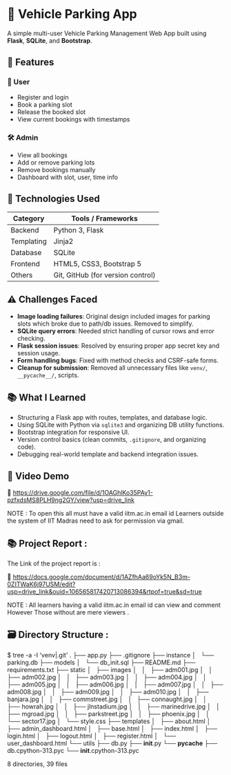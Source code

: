 # 🚗 Vehicle Parking App

A simple multi-user Vehicle Parking Management Web App built using **Flask**, **SQLite**, and **Bootstrap**.

## 📌 Features

### 👤 User
- Register and login
- Book a parking slot
- Release the booked slot
- View current bookings with timestamps

### 🛠️ Admin
- View all bookings
- Add or remove parking lots
- Remove bookings manually
- Dashboard with slot, user, time info

## 🧠 Technologies Used

| Category       | Tools / Frameworks         |
|----------------|-----------------------------|
| Backend        | Python 3, Flask             |
| Templating     | Jinja2                      |
| Database       | SQLite                      |
| Frontend       | HTML5, CSS3, Bootstrap 5    |
| Others         | Git, GitHub (for version control) |

## ⚠️ Challenges Faced

- **Image loading failures**: Original design included images for parking slots which broke due to path/db issues. Removed to simplify.
- **SQLite query errors**: Needed strict handling of cursor rows and error checking.
- **Flask session issues**: Resolved by ensuring proper app secret key and session usage.
- **Form handling bugs**: Fixed with method checks and CSRF-safe forms.
- **Cleanup for submission**: Removed all unnecessary files like `venv/`, `__pycache__/`, scripts.

## 📚 What I Learned

- Structuring a Flask app with routes, templates, and database logic.
- Using SQLite with Python via `sqlite3` and organizing DB utility functions.
- Bootstrap integration for responsive UI.
- Version control basics (clean commits, `.gitignore`, and organizing code).
- Debugging real-world template and backend integration issues.

## 🎥 Video Demo

📂 https://drive.google.com/file/d/1OAGhlKo35PAy1-pzfxdsMS8PLH9ng2GY/view?usp=drive_link

NOTE : To open this all must have a valid iitm.ac.in email id 
Learners outside the system of IIT Madras need to ask for permission via gmail.


## 📚 Project Report :

The Link of the project report is :

📂 https://docs.google.com/document/d/1AZfhAa69oYk5N_B3m-0ZITWaK6j97USM/edit?usp=drive_link&ouid=106565817420713086394&rtpof=true&sd=true

NOTE : All learners having a valid iitm.ac.in email id can view and comment
However Those without are mere viewers .

## 🗃️ Directory Structure :

$ tree -a -I 'venv|.git'
.
├── app.py
├── .gitignore
├── instance
│   └── parking.db
├── models
│   └── db_init.sql
├── README.md
├── requirements.txt
├── static
│   ├── images
│   │   ├── adm001.jpg
│   │   ├── adm002.jpg
│   │   ├── adm003.jpg
│   │   ├── adm004.jpg
│   │   ├── adm005.jpg
│   │   ├── adm006.jpg
│   │   ├── adm007.jpg
│   │   ├── adm008.jpg
│   │   ├── adm009.jpg
│   │   ├── adm010.jpg
│   │   ├── banjara.jpg
│   │   ├── commstreet.jpg
│   │   ├── connaught.jpg
│   │   ├── howrah.jpg
│   │   ├── jlnstadium.jpg
│   │   ├── marinedrive.jpg
│   │   ├── mgroad.jpg
│   │   ├── parkstreet.jpg
│   │   ├── phoenix.jpg
│   │   └── sector17.jpg
│   └── style.css
├── templates
│   ├── about.html
│   ├── admin_dashboard.html
│   ├── base.html
│   ├── index.html
│   ├── login.html
│   ├── logout.html
│   ├── register.html
│   └── user_dashboard.html
└── utils
    ├── db.py
    ├── __init__.py
    └── __pycache__
        ├── db.cpython-313.pyc
        └── __init__.cpython-313.pyc

8 directories, 39 files

